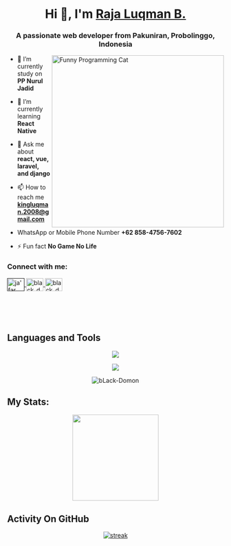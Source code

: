 
<h1 align="center">Hi 👋, I'm <a href="https://github.com/Lordevil24">Raja Luqman B.</a></h1>
<h3 align="center">A passionate web developer from Pakuniran, Probolinggo, Indonesia</h3>
<img src="https://media.giphy.com/media/3oz8xLd9DJq2l2VFtu/giphy.gif" alt="Funny Programming Cat" width="400" align="right">


- 🔭 I’m currently study on **PP Nurul Jadid**

- 🌱 I’m currently learning **React Native**

- 💬 Ask me about **react, vue, laravel, and django**

- 📫 How to reach me **kingluqman.2008@gmail.com**

- WhatsApp or Mobile Phone Number **+62 858-4756-7602**

- ⚡ Fun fact **No Game No Life**


<h3 align="left">Connect with me:</h3>
<p align="left" style="margin-bottom: 50px">
<a href="" target="blank">
  <img align="center" src="https://raw.githubusercontent.com/rahuldkjain/github-profile-readme-generator/master/src/images/icons/Social/facebook.svg" alt="ja'far ilham" height="30" width="40" />
</a>
<a href="https://www.instagram.com/r_ja.24/" target="blank">
  <img align="center" src="https://raw.githubusercontent.com/rahuldkjain/github-profile-readme-generator/master/src/images/icons/Social/instagram.svg" alt="black_domon" height="30" width="40" />
</a>
<a href="https://wa.me/+6285847567602" target="blank">
  <img align="center" src="https://raw.githubusercontent.com/rahuldkjain/github-profile-readme-generator/master/src/images/icons/Social/whatsapp.svg" alt="black_domon" height="30" width="40" />
</a>
</p>

&nbsp;

## Languages and Tools
<p align="center"> <a href="https://github.com/black-domon"><img src="https://skillicons.dev/icons?i=vscode,github,mongodb,css,html,js,express,bots,nodejs,laravel,django,bootstrap"></a></p>
<p align="center"> <a href="https://github.com/black-domon"><img src="https://skillicons.dev/icons?i=elixir,tailwind,php,mysql,replit"></a></p>

<p align="center"><img align="center" src="https://github-readme-stats.vercel.app/api/top-langs?username=bLack-Domon&show_icons=true&locale=en&layout=compact&bg_color=151515" alt="bLack-Domon"/></p>

## My Stats:
<p align="center">
<img height="200px" src="https://github-readme-stats.vercel.app/api?username=black-domon&hide_border=true&show_icons=true&count_private=true&theme=gruvbox&bg_color=151515">
</p>

## Activity On GitHub
<p align="center">
  <a href="https://github.com/black-domon">      
<img title="stats" alt="streak" src="https://github-readme-streak-stats.herokuapp.com/?user=black-domon&theme=dark&hide_border=true&stroke=f53b3b"/>
</a> 
</p>
